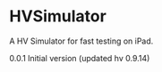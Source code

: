 HVSimulator
===========

A HV Simulator for fast testing on iPad.

0.0.1
	Initial version (updated hv 0.9.14)

